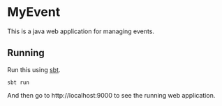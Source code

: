 # MyEvent

This is a java web application for managing events.

## Running

Run this using [sbt](http://www.scala-sbt.org/).
```
sbt run
```

And then go to http://localhost:9000 to see the running web application.
